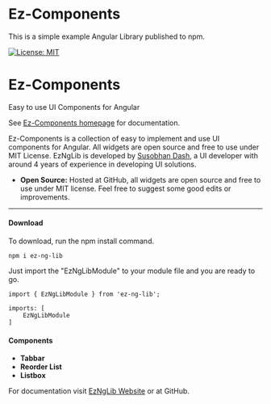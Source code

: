 # Ez-Components
This is a simple example Angular Library published to npm.

[![License: MIT](https://img.shields.io/badge/License-MIT-yellow.svg)](https://opensource.org/licenses/MIT)

# Ez-Components

Easy to use UI Components for Angular

See [Ez-Components homepage](http://www.eznglib.com) for documentation.

Ez-Components is a collection of easy to implement and use UI components for Angular. All widgets are open source and free to use under MIT License. EzNgLib is developed by [Susobhan Dash](http://www.susobhandash.co.in), a UI developer with around 4 years of experience in developing UI solutions. 


- **Open Source:** Hosted at GitHub, all widgets are open source and free to use under MIT license. Feel free to suggest some good edits or improvements.

---

#### Download

To download, run the npm install command.
```
npm i ez-ng-lib
```

Just import the "EzNgLibModule" to your module file and you are ready to go.

```
import { EzNgLibModule } from 'ez-ng-lib';
```

```
imports: [
    EzNgLibModule
]
```

#### Components

- **Tabbar**
- **Reorder List**
- **Listbox**

For documentation visit [EzNgLib Website](https://eznglib.com) or at GitHub.